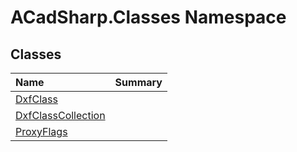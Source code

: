 # ACadSharp.Classes Namespace

## Classes

| Name | Summary | 
| :- | :- | 
| [DxfClass](ACadSharp.Classes.DxfClass) |  | 
| [DxfClassCollection](ACadSharp.Classes.DxfClassCollection) |  | 
| [ProxyFlags](ACadSharp.Classes.ProxyFlags) |  | 


